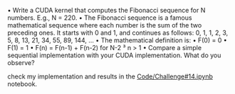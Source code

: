 • Write a CUDA kernel that computes the Fibonacci sequence for N numbers. E.g., N = 220.
• The Fibonacci sequence is a famous mathematical sequence where each number is the sum of
the two preceding ones. It starts with 0 and 1, and continues as follows: 0, 1, 1, 2, 3, 5, 8, 13, 21,
34, 55, 89, 144, ...
• The mathematical definition is:
• F(0) = 0
• F(1) = 1
• F(n) = F(n-1) + F(n-2) for N-2 ³ n > 1
• Compare a simple sequential implementation with your CUDA implementation. What do you
observe?  

check my implementation and results in the [Code/Challenge#14.ipynb](../Code/Challenge#14.ipynb) notebook.

